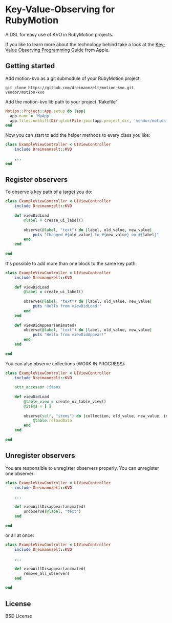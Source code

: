 # Key-Value-Observing for RubyMotion

A DSL for easy use of KVO in RubyMotion projects. 

If you like to learn more about the technology behind take a look at the [Key-Value Observing Programming Guide](https://developer.apple.com/library/mac/#documentation/Cocoa/Conceptual/KeyValueObserving/KeyValueObserving.html#//apple_ref/doc/uid/10000177i) from Apple.
	

## Getting started

Add motion-kvo as a git submodule of your RubyMotion project:

    git clone https://github.com/dreimannzelt/motion-kvo.git vendor/motion-kvo

Add the motion-kvo lib path to your project 'Rakefile'

```ruby
Motion::Project::App.setup do |app|
  app.name = 'MyApp'
  app.files.unshift(Dir.glob(File.join(app.project_dir, 'vendor/motion-kvo/lib/**/*.rb')))
end
```
Now you can start to add the helper methods to every class you like:

```ruby
class ExampleViewController < UIViewController
	include Dreimannzelt::KVO
	
	...
end
```

## Register observers

To observe a key path of a target you do:

```ruby
class ExampleViewController < UIViewController
	include Dreimannzelt::KVO
	
	def viewDidLoad
		@label = create_ui_label()
		
		observe(@label, "text") do |label, old_value, new_value|
			puts "Changed #{old_value} to #{new_value} on #{label}"
		end
	end
	
end
```

It's possible to add more than one block to the same key path:

```ruby
class ExampleViewController < UIViewController
	include Dreimannzelt::KVO
	
	def viewDidLoad
		@label = create_ui_label()
		
		observe(@label, "text") do |label, old_value, new_value|
			puts "Hello from viewDidLoad!"
		end		
	end
	
	def viewDidAppear(animated)
		observe(@label, "text") do |label, old_value, new_value|
			puts "Hello from viewDidAppear!"
		end
	end
	
end
```

You can also observe collections (WORK IN PROGRESS):

```ruby
class ExampleViewController < UIViewController
	include Dreimannzelt::KVO
	
	attr_accessor :items
	
	def viewDidLoad
		@table_view = create_ui_table_view()
		@items = [ ]
		
		observe(self, "items") do |collection, old_value, new_value, indexes|
			@table.reloadData
		end
	end
	
end
```

## Unregister observers

You are responsible to unregister observers properly. You can unregister one observer:

```ruby
class ExampleViewController < UIViewController
	include Dreimannzelt::KVO
	
	...
	
	def viewWillDisappear(animated)
		unobserve(@label, "text")
	end
	
end
```

or all at once:

```ruby
class ExampleViewController < UIViewController
	include Dreimannzelt::KVO
	
	...
	
	def viewWillDisappear(animated)
		remove_all_observers
	end
	
end
```

## License

BSD License
